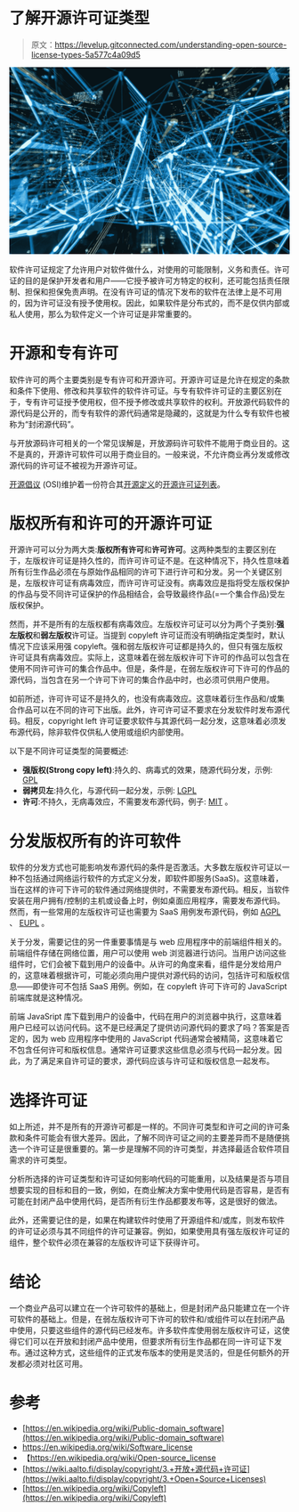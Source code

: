 # 了解开源许可证类型

> 原文：<https://levelup.gitconnected.com/understanding-open-source-license-types-5a577c4a09d5>

![](img/9c54dd5b039156a57962a8559b801829.png)

软件许可证规定了允许用户对软件做什么，对使用的可能限制，义务和责任。许可证的目的是保护开发者和用户——它授予被许可方特定的权利，还可能包括责任限制、担保和担保免责声明。在没有许可证的情况下发布的软件在法律上是不可用的，因为许可证没有授予使用权。因此，如果软件是分布式的，而不是仅供内部或私人使用，那么为软件定义一个许可证是非常重要的。

# 开源和专有许可

软件许可的两个主要类别是专有许可和开源许可。开源许可证是允许在规定的条款和条件下使用、修改和共享软件的软件许可证。与专有软件许可证的主要区别在于，专有许可证授予使用权，但不授予修改或共享软件的权利。开放源代码软件的源代码是公开的，而专有软件的源代码通常是隐藏的，这就是为什么专有软件也被称为“封闭源代码”。

与开放源码许可相关的一个常见误解是，开放源码许可软件不能用于商业目的。这不是真的，开源许可软件可以用于商业目的。一般来说，不允许商业再分发或修改源代码的许可证不被视为开源许可证。

[开源倡议](https://opensource.org/) (OSI)维护着一份符合其[开源定义](https://opensource.org/osd)的[开源许可证列表](https://opensource.org/licenses)。

# 版权所有和许可的开源许可证

开源许可可以分为两大类:**版权所有许可**和**许可许可**。这两种类型的主要区别在于，左版权许可证是持久性的，而许可许可证不是。在这种情况下，持久性意味着所有衍生作品必须在与原始作品相同的许可下进行许可和分发。另一个关键区别是，左版权许可证有病毒效应，而许可许可证没有。病毒效应是指将受左版权保护的作品与受不同许可证保护的作品相结合，会导致最终作品(=一个集合作品)受左版权保护。

然而，并不是所有的左版权都有病毒效应。左版权许可证可以分为两个子类别:**强左版权**和**弱左版权**许可证。当提到 copyleft 许可证而没有明确指定类型时，默认情况下应该采用强 copyleft。强和弱左版权许可证都是持久的，但只有强左版权许可证具有病毒效应。实际上，这意味着在弱左版权许可下许可的作品可以包含在使用不同许可许可的集合作品中。但是，条件是，在弱左版权许可下许可的作品的源代码，当包含在另一个许可下许可的集合作品中时，也必须可供用户使用。

如前所述，许可许可证不是持久的，也没有病毒效应。这意味着衍生作品和/或集合作品可以在不同的许可下出版。此外，许可许可证不要求在分发软件时发布源代码。相反，copyright left 许可证要求软件与其源代码一起分发，这意味着必须发布源代码，除非软件仅供私人使用或组织内部使用。

以下是不同许可证类型的简要概述:

*   **强版权(Strong copy left)**:持久的、病毒式的效果，随源代码分发，示例: [GPL](https://en.wikipedia.org/wiki/GNU_General_Public_License)
*   **弱拷贝左**:持久化，与源代码一起分发，示例: [LGPL](https://en.wikipedia.org/wiki/GNU_Lesser_General_Public_License)
*   **许可**:不持久，无病毒效应，不需要发布源代码，例子: [MIT](https://en.wikipedia.org/wiki/MIT_License) 。

# 分发版权所有的许可软件

软件的分发方式也可能影响发布源代码的条件是否激活。大多数左版权许可证以一种不包括通过网络运行软件的方式定义分发，即软件即服务(SaaS)。这意味着，当在这样的许可下许可的软件通过网络提供时，不需要发布源代码。相反，当软件安装在用户拥有/控制的主机或设备上时，例如桌面应用程序，需要发布源代码。然而，有一些常用的左版权许可证也需要为 SaaS 用例发布源代码，例如 [AGPL](https://en.wikipedia.org/wiki/Affero_General_Public_License) 、 [EUPL](https://en.wikipedia.org/wiki/European_Union_Public_Licence) 。

关于分发，需要记住的另一件重要事情是与 web 应用程序中的前端组件相关的。前端组件存储在网络位置，用户可以使用 web 浏览器进行访问。当用户访问这些组件时，它们会被下载到用户的设备中。从许可的角度来看，组件是分发给用户的，这意味着根据许可，可能必须向用户提供对源代码的访问，包括许可和版权信息——即使许可不包括 SaaS 用例。例如，在 copyleft 许可下许可的 JavaScript 前端库就是这种情况。

前端 JavaSript 库下载到用户的设备中，代码在用户的浏览器中执行，这意味着用户已经可以访问代码。这不是已经满足了提供访问源代码的要求了吗？答案是否定的，因为 web 应用程序中使用的 JavaScript 代码通常会被精简，这意味着它不包含任何许可和版权信息。通常许可证要求这些信息必须与代码一起分发。因此，为了满足来自许可证的要求，源代码应该与许可证和版权信息一起发布。

# 选择许可证

如上所述，并不是所有的开源许可都是一样的。不同许可类型和许可之间的许可条款和条件可能会有很大差异。因此，了解不同许可证之间的主要差异而不是随便挑选一个许可证是很重要的。第一步是理解不同的许可类型，并选择最适合软件项目需求的许可类型。

分析所选择的许可证类型和许可证如何影响代码的可能重用，以及结果是否与项目想要实现的目标和目的一致，例如，在商业解决方案中使用代码是否容易，是否有可能在封闭产品中使用代码，是否所有衍生作品都要发布等，这是很好的做法。

此外，还需要记住的是，如果在构建软件时使用了开源组件和/或库，则发布软件的许可证必须与其不同组件的许可证兼容。例如，如果使用具有强左版权许可证的组件，整个软件必须在兼容的左版权许可证下获得许可。

# 结论

一个商业产品可以建立在一个许可软件的基础上，但是封闭产品只能建立在一个许可软件的基础上。但是，在弱左版权许可下许可的软件和/或组件可以在封闭产品中使用，只要这些组件的源代码已经发布。许多软件库使用弱左版权许可证，这使得它们可以在开放和封闭产品中使用，但要求所有衍生作品都在同一许可证下发布。通过这种方式，这些组件的正式发布版本的使用是灵活的，但是任何额外的开发都必须对社区可用。

# 参考

*   [https://en.wikipedia.org/wiki/Public-domain_software](https://en.wikipedia.org/wiki/Public-domain_software)
*   https://en.wikipedia.org/wiki/Software_license
*   【https://en.wikipedia.org/wiki/Open-source_license 
*   [https://wiki.aalto.fi/display/copyright/3.+开放+源代码+许可证](https://wiki.aalto.fi/display/copyright/3.+Open+Source+Licenses)
*   [https://en.wikipedia.org/wiki/Copyleft](https://en.wikipedia.org/wiki/Copyleft)